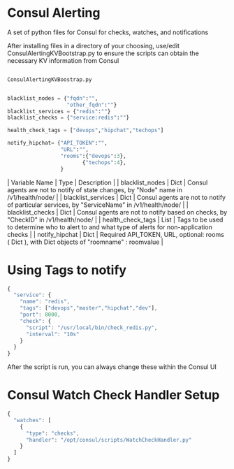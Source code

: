 # Consul Alerting
A set of python files for Consul for checks, watches, and notifications

After installing files in a directory of your choosing, use/edit ConsulAlertingKVBootstrap.py to ensure
the scripts can obtain the necessary KV information from Consul

```python

ConsulAlertingKVBoostrap.py


blacklist_nodes = {"fqdn":"",
                   "other_fqdn":""}
blacklist_services = {"redis":""}
blacklist_checks = {"service:redis":""}

health_check_tags = ["devops","hipchat","techops"]

notify_hipchat= {"API_TOKEN":"",
                 "URL":"",
                 "rooms":{"devops":3},
                        {"techops":4},
                 }

```

| Variable Name | Type | Description |
| blacklist_nodes | Dict | Consul agents are not to notify of state changes, by "Node" name in /v1/health/node/<node> |
| blacklist_services | Dict | Consul agents are not to notify of particular services, by "ServiceName" in /v1/health/node/<node> |
| blacklist_checks | Dict | Consul agents are not to notify based on checks, by "CheckID" in  /v1/health/node/<node> |
| health_check_tags | List | Tags to be used to determine who to alert to and what type of alerts for non-application checks |
| notify_hipchat | Dict | Required API_TOKEN, URL, optional: rooms ( Dict ), with Dict objects of "roomname" : roomvalue |


# Using Tags to notify

```javascript
{
  "service": {
    "name": "redis",
    "tags": ["devops","master","hipchat","dev"],
    "port": 8000,
    "check": {
      "script": "/usr/local/bin/check_redis.py",
      "interval": "10s"
    }
  }
}
```


After the script is run, you can always change these within the Consul UI

# Consul Watch Check Handler Setup
```javascript
{
  "watches": [
    {
      "type": "checks",
      "handler": "/opt/consul/scripts/WatchCheckHandler.py"
    }
  ]
}
```
